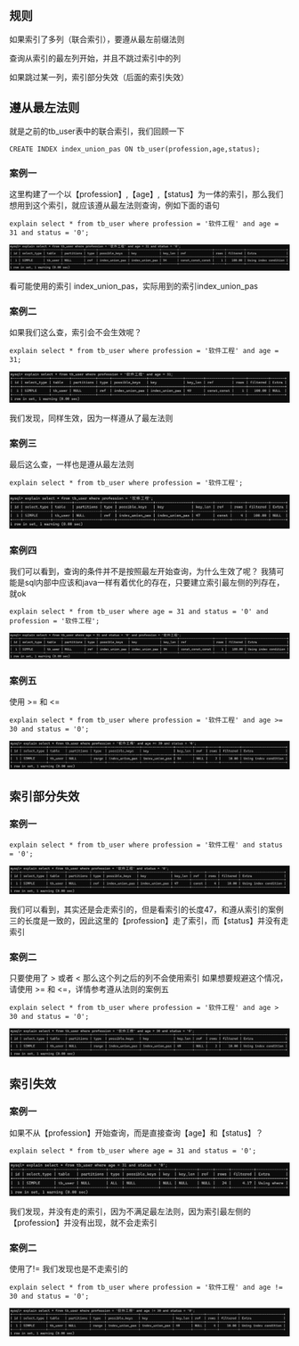 ## 规则

如果索引了多列（联合索引），要遵从最左前缀法则

查询从索引的最左列开始，并且不跳过索引中的列

如果跳过某一列，索引部分失效（后面的索引失效）


## 遵从最左法则

就是之前的tb_user表中的联合索引，我们回顾一下

```mysql
CREATE INDEX index_union_pas ON tb_user(profession,age,status);
```

### 案例一

这里构建了一个以【profession】,【age】,【status】为一体的索引，那么我们想用到这个索引，就应该遵从最左法则查询，例如下面的语句

```mysql
explain select * from tb_user where profession = '软件工程' and age = 31 and status = '0';
```

![image-20230417225559889](image/5.%E6%9C%80%E5%B7%A6%E5%89%8D%E7%BC%80%E6%B3%95%E5%88%99/image-20230417225559889.png)

看可能使用的索引 index_union_pas，实际用到的索引index_union_pas

### 案例二

如果我们这么查，索引会不会生效呢？

```mysql
explain select * from tb_user where profession = '软件工程' and age = 31;
```

![image-20230417225719229](image/5.%E6%9C%80%E5%B7%A6%E5%89%8D%E7%BC%80%E6%B3%95%E5%88%99/image-20230417225719229.png)

我们发现，同样生效，因为一样遵从了最左法则

### 案例三

最后这么查，一样也是遵从最左法则

```mysql
explain select * from tb_user where profession = '软件工程';
```

![image-20230417225837867](image/5.%E6%9C%80%E5%B7%A6%E5%89%8D%E7%BC%80%E6%B3%95%E5%88%99/image-20230417225837867.png)

### 案例四

我们可以看到，查询的条件并不是按照最左开始查询，为什么生效了呢？
我猜可能是sql内部中应该和java一样有着优化的存在，只要建立索引最左侧的列存在，就ok

```mysql
explain select * from tb_user where age = 31 and status = '0' and profession = '软件工程';
```

![image-20230417231420089](image/5.%E6%9C%80%E5%B7%A6%E5%89%8D%E7%BC%80%E6%B3%95%E5%88%99/image-20230417231420089.png)

### 案例五

使用 >= 和 <= 

```mysql
explain select * from tb_user where profession = '软件工程' and age >= 30 and status = '0';
```

![image-20230417232234534](image/5.%E6%9C%80%E5%B7%A6%E5%89%8D%E7%BC%80%E6%B3%95%E5%88%99/image-20230417232234534.png)





## 索引部分失效

### 案例一

```mysql
explain select * from tb_user where profession = '软件工程' and status = '0';
```

![image-20230417230507930](image/5.%E6%9C%80%E5%B7%A6%E5%89%8D%E7%BC%80%E6%B3%95%E5%88%99/image-20230417230507930.png)

我们可以看到，其实还是会走索引的，但是看索引的长度47，和遵从索引的案例三的长度是一致的，因此这里的【profession】走了索引，而【status】并没有走索引

### 案例二

只要使用了 > 或者 < 那么这个列之后的列不会使用索引
如果想要规避这个情况，请使用 >= 和 <=，详情参考遵从法则的案例五

```mysql
explain select * from tb_user where profession = '软件工程' and age > 30 and status = '0';
```

![image-20230417231920786](image/5.%E6%9C%80%E5%B7%A6%E5%89%8D%E7%BC%80%E6%B3%95%E5%88%99/image-20230417231920786.png)



## 索引失效

### 案例一

如果不从【profession】开始查询，而是直接查询【age】和【status】？

```mysql
explain select * from tb_user where age = 31 and status = '0';
```

![image-20230417230131398](image/5.%E6%9C%80%E5%B7%A6%E5%89%8D%E7%BC%80%E6%B3%95%E5%88%99/image-20230417230131398.png)

我们发现，并没有走的索引，因为不满足最左法则，因为索引最左侧的【profession】并没有出现，就不会走索引

### 案例二

使用了!=
我们发现也是不走索引的

```mysql
explain select * from tb_user where profession = '软件工程' and age != 30 and status = '0';
```

![image-20230417232405981](image/5.%E6%9C%80%E5%B7%A6%E5%89%8D%E7%BC%80%E6%B3%95%E5%88%99/image-20230417232405981.png)




